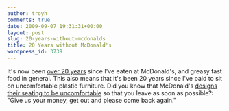 ```yaml
---
author: troyh
comments: true
date: 2009-09-07 19:31:31+00:00
layout: post
slug: 20-years-without-mcdonalds
title: 20 Years without McDonald's
wordpress_id: 3739
---
```


It's now been [over 20 years](http://troyandgay.com/blog/2008/08/17/19-years-without-mcdonalds/) since I've eaten at McDonald's, and greasy fast food in general. This also means that it's been 20 years since I've paid to sit on uncomfortable plastic furniture. Did you know that McDonald's [designs their seating to be uncomfortable](http://www.usnews.com/usnews/tech/nextnews/archive/next031111.htm) so that you leave as soon as possible?: "Give us your money, get out and please come back again."
